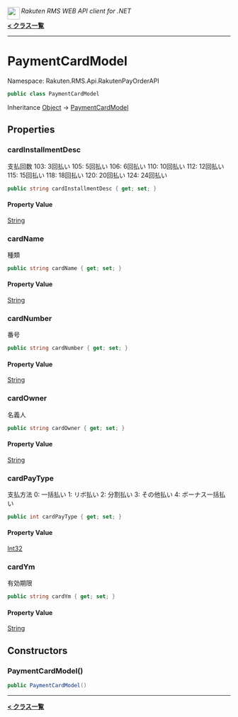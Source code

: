 <img align="left" style="height: 2em;" src="https://webservice.rakuten.co.jp/favicon.ico"><em>Rakuten RMS WEB API client for .NET</em>

[**< クラス一覧**](./)
- - -

# PaymentCardModel

Namespace: Rakuten.RMS.Api.RakutenPayOrderAPI

```csharp
public class PaymentCardModel
```

Inheritance [Object](https://docs.microsoft.com/en-us/dotnet/api/system.object) → [PaymentCardModel](./rakuten.rms.api.rakutenpayorderapi.paymentcardmodel)

## Properties

### <a id="properties-cardinstallmentdesc"/>**cardInstallmentDesc**

支払回数 
 103: 3回払い
 105: 5回払い
 106: 6回払い
 110: 10回払い
 112: 12回払い
 115: 15回払い
 118: 18回払い
 120: 20回払い
 124: 24回払い

```csharp
public string cardInstallmentDesc { get; set; }
```

#### Property Value

[String](https://docs.microsoft.com/en-us/dotnet/api/system.string)<br>

### <a id="properties-cardname"/>**cardName**

種類

```csharp
public string cardName { get; set; }
```

#### Property Value

[String](https://docs.microsoft.com/en-us/dotnet/api/system.string)<br>

### <a id="properties-cardnumber"/>**cardNumber**

番号

```csharp
public string cardNumber { get; set; }
```

#### Property Value

[String](https://docs.microsoft.com/en-us/dotnet/api/system.string)<br>

### <a id="properties-cardowner"/>**cardOwner**

名義人

```csharp
public string cardOwner { get; set; }
```

#### Property Value

[String](https://docs.microsoft.com/en-us/dotnet/api/system.string)<br>

### <a id="properties-cardpaytype"/>**cardPayType**

支払方法
 0: 一括払い
 1: リボ払い
 2: 分割払い
 3: その他払い
 4: ボーナス一括払い

```csharp
public int cardPayType { get; set; }
```

#### Property Value

[Int32](https://docs.microsoft.com/en-us/dotnet/api/system.int32)<br>

### <a id="properties-cardym"/>**cardYm**

有効期限

```csharp
public string cardYm { get; set; }
```

#### Property Value

[String](https://docs.microsoft.com/en-us/dotnet/api/system.string)<br>

## Constructors

### <a id="constructors-.ctor"/>**PaymentCardModel()**

```csharp
public PaymentCardModel()
```


- - -
[**< クラス一覧**](./)
